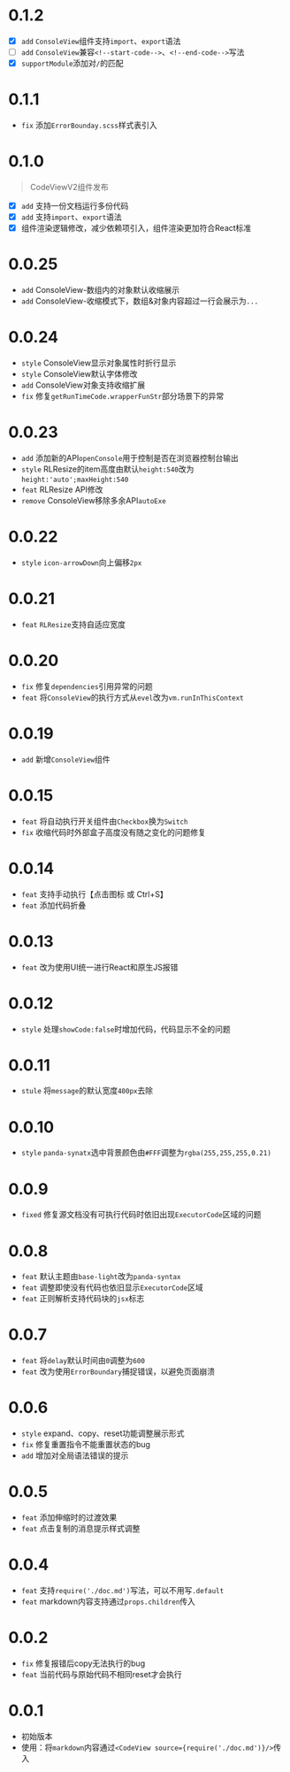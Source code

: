# 0.1.2
- [x] `add` `ConsoleView`组件支持`import`、`export`语法
- [ ] `add` `ConsoleView`兼容`<!--start-code-->`、`<!--end-code-->`写法
- [x] `supportModule`添加对`/`的匹配

# 0.1.1
- `fix` 添加`ErrorBounday.scss`样式表引入

# 0.1.0
> CodeViewV2组件发布
- [x] `add` 支持一份文档运行多份代码
- [x] `add` 支持`import`、`export`语法
- [x] 组件渲染逻辑修改，减少依赖项引入，组件渲染更加符合React标准

# 0.0.25 
- `add` ConsoleView-数组内的对象默认收缩展示
- `add` ConsoleView-收缩模式下，数组&对象内容超过一行会展示为`...`

# 0.0.24
- `style` ConsoleView显示对象属性时折行显示
- `style` ConsoleView默认字体修改
- `add` ConsoleView对象支持收缩扩展
- `fix` 修复`getRunTimeCode.wrapperFunStr`部分场景下的异常

# 0.0.23
- `add` 添加新的API`openConsole`用于控制是否在浏览器控制台输出
- `style` RLResize的item高度由默认`height:540`改为`height:'auto';maxHeight:540`
- `feat` RLResize API修改
- `remove` ConsoleView移除多余API`autoExe`

# 0.0.22
- `style` `icon-arrowDown`向上偏移`2px`

# 0.0.21
- `feat` `RLResize`支持自适应宽度

# 0.0.20
- `fix` 修复`dependencies`引用异常的问题
- `feat` 将`ConsoleView`的执行方式从`evel`改为`vm.runInThisContext`

# 0.0.19
- `add` 新增`ConsoleView`组件

# 0.0.15
- `feat` 将自动执行开关组件由`Checkbox`换为`Switch`
- `fix` 收缩代码时外部盒子高度没有随之变化的问题修复

# 0.0.14
- `feat` 支持手动执行【点击图标 或 Ctrl+S】
- `feat` 添加代码折叠

# 0.0.13
- `feat` 改为使用UI统一进行React和原生JS报错

# 0.0.12
- `style` 处理`showCode:false`时增加代码，代码显示不全的问题

# 0.0.11
- `stule` 将`message`的默认宽度`400px`去除

# 0.0.10
- `style` `panda-synatx`选中背景颜色由`#FFF`调整为`rgba(255,255,255,0.21)`

# 0.0.9
- `fixed` 修复源文档没有可执行代码时依旧出现`ExecutorCode`区域的问题

# 0.0.8
- `feat` 默认主题由`base-light`改为`panda-syntax`
- `feat` 调整即使没有代码也依旧显示`ExecutorCode`区域
- `feat` 正则解析支持代码块的`jsx`标志

# 0.0.7
- `feat` 将`delay`默认时间由`0`调整为`600`
- `feat` 改为使用`ErrorBoundary`捕捉错误，以避免页面崩溃

# 0.0.6
- `style` expand、copy、reset功能调整展示形式
- `fix` 修复重置指令不能重置状态的bug
- `add` 增加对全局语法错误的提示

# 0.0.5
- `feat` 添加伸缩时的过渡效果
- `feat` 点击复制的消息提示样式调整

# 0.0.4
- `feat` 支持`require('./doc.md')`写法，可以不用写`.default`
- `feat` markdown内容支持通过`props.children`传入
    
# 0.0.2
- `fix` 修复报错后copy无法执行的bug
- `feat` 当前代码与原始代码不相同reset才会执行

# 0.0.1
- 初始版本 
- 使用：将`markdown`内容通过`<CodeView source={require('./doc.md')}/>`传入

